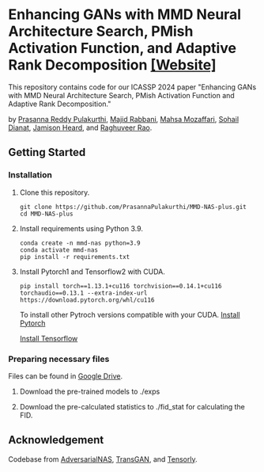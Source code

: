 # Enhancing GANs with MMD Neural Architecture Search, PMish Activation Function, and Adaptive Rank Decomposition [[Website]](https://prasannapulakurthi.github.io/mmdnasplus/)
This repository contains code for our ICASSP 2024 paper "Enhancing GANs with MMD Neural Architecture Search, PMish Activation Function and Adaptive Rank Decomposition." 


by [Prasanna Reddy Pulakurthi](https://prasannapulakurthi.com/), [Majid Rabbani](https://www.rit.edu/directory/mxreee-majid-rabbani), [Mahsa Mozaffari](https://mahsamozaffari.com/), [Sohail Dianat](https://www.rit.edu/directory/sadeee-sohail-dianat), [Jamison Heard](https://www.rit.edu/directory/jrheee-jamison-heard), and [Raghuveer Rao](https://ieeexplore.ieee.org/author/37281258600).

## Getting Started
### Installation
1. Clone this repository.

    ~~~
    git clone https://github.com/PrasannaPulakurthi/MMD-NAS-plus.git
    cd MMD-NAS-plus
    ~~~
   
2. Install requirements using Python 3.9.

    ~~~
    conda create -n mmd-nas python=3.9
    conda activate mmd-nas
    pip install -r requirements.txt
    ~~~
    
2. Install Pytorch1 and Tensorflow2 with CUDA.

    ~~~
    pip install torch==1.13.1+cu116 torchvision==0.14.1+cu116 torchaudio==0.13.1 --extra-index-url https://download.pytorch.org/whl/cu116
    ~~~
    To install other Pytroch versions compatible with your CUDA. [Install Pytorch](https://pytorch.org/get-started/previous-versions/)
   
    [Install Tensorflow](https://www.tensorflow.org/install/pip#windows-native)
   
### Preparing necessary files

Files can be found in [Google Drive](https://drive.google.com/drive/folders/1xB6Y-btreBtyVZ-kdGTIZgLTjsv7H4Pd?usp=sharing).

1. Download the pre-trained models to ./exps
    
2. Download the pre-calculated statistics to ./fid_stat for calculating the FID.


## Acknowledgement
Codebase from [AdversarialNAS](https://github.com/chengaopro/AdversarialNAS), [TransGAN](https://github.com/VITA-Group/TransGAN), and [Tensorly](https://github.com/tensorly/tensorly).
